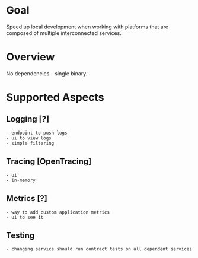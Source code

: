# Goal

Speed up local development when working with platforms that are composed of multiple interconnected services. 

# Overview

No dependencies - single binary.

# Supported Aspects

## Logging [?]
    - endpoint to push logs 
    - ui to view logs
    - simple filtering

## Tracing [OpenTracing]
    - ui
    - in-memory

## Metrics [?]
    - way to add custom application metrics
    - ui to see it

## Testing
    - changing service should run contract tests on all dependent services
